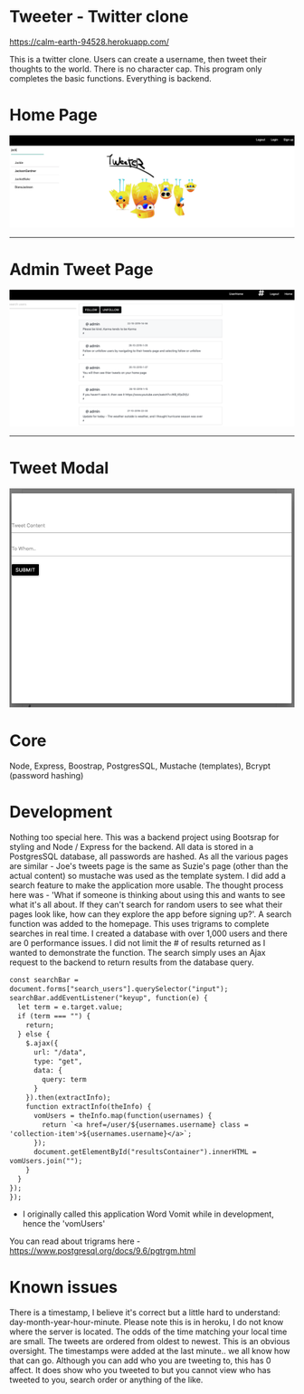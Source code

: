 # Tweeter - Twitter clone

https://calm-earth-94528.herokuapp.com/

This is a twitter clone. Users can create a username, then tweet their thoughts to the world. There is no character cap. This program only completes the basic functions. Everything is backend.

# Home Page

<img src="read_me_images/tweet_home.png" width="600">

---------------------------------------------------------

# Admin Tweet Page

<img src="read_me_images/tweets.png" width="600">

---------------------------------------------------------

# Tweet Modal

<img src="read_me_images/tweet_modal.png" width="600">


# Core
Node, Express, Boostrap, PostgresSQL, Mustache (templates), Bcrypt (password hashing)

# Development
Nothing too special here. This was a backend project using Bootsrap for styling and Node / Express for the backend. All data is stored in a PostgresSQL database, all passwords are hashed.
As all the various pages are similar - Joe's tweets page is the same as Suzie's page (other than the actual content) so
mustache was used as the template system. I did add a search feature to make the application more usable. The thought process here was -
'What if someone is thinking about using this and wants to see what it's all about. If they can't search for random users to see
what their pages look like, how can they explore the app before signing up?'. A search function was added to the homepage. This uses trigrams to complete
searches in real time. I created a database with over 1,000 users and there are 0 performance issues. I did not limit the # of results returned
as I wanted to demonstrate the function.
  The search simply uses an Ajax request to the backend to return results from the database query.
  
  ```document.addEventListener("DOMContentLoaded", function() {
  const searchBar = document.forms["search_users"].querySelector("input");
  searchBar.addEventListener("keyup", function(e) {
    let term = e.target.value;
    if (term === "") {
      return;
    } else {
      $.ajax({
        url: "/data",
        type: "get",
        data: {
          query: term
        }
      }).then(extractInfo);
      function extractInfo(theInfo) {
        vomUsers = theInfo.map(function(usernames) {
          return `<a href=/user/${usernames.username} class = 'collection-item'>${usernames.username}</a>`;
        });
        document.getElementById("resultsContainer").innerHTML = vomUsers.join("");
      }
    }
  });
});
```


* I originally called this application Word Vomit while in development, hence the 'vomUsers'

You can read about trigrams here - https://www.postgresql.org/docs/9.6/pgtrgm.html

# Known issues
There is a timestamp, I believe it's correct but a little hard to understand: day-month-year-hour-minute. Please note this is in heroku, I do not know where the server is located. The odds of the time matching your local time are small. The tweets are ordered from oldest to newest. This is an obvious oversight. The timestamps were added at the last minute.. we all know how that can go. Although you can add who you are tweeting to, this has 0 affect. It does show who you tweeted to but you cannot view who has tweeted to you, search order or anything of the like.









